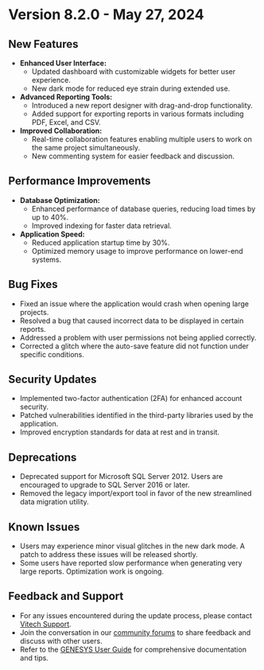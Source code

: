 # Version 8.2.0 - May 27, 2024

## New Features

- **Enhanced User Interface:** 
  - Updated dashboard with customizable widgets for better user experience.
  - New dark mode for reduced eye strain during extended use.
- **Advanced Reporting Tools:**
  - Introduced a new report designer with drag-and-drop functionality.
  - Added support for exporting reports in various formats including PDF, Excel, and CSV.
- **Improved Collaboration:**
  - Real-time collaboration features enabling multiple users to work on the same project simultaneously.
  - New commenting system for easier feedback and discussion.

## Performance Improvements

- **Database Optimization:**
  - Enhanced performance of database queries, reducing load times by up to 40%.
  - Improved indexing for faster data retrieval.
- **Application Speed:**
  - Reduced application startup time by 30%.
  - Optimized memory usage to improve performance on lower-end systems.

## Bug Fixes

- Fixed an issue where the application would crash when opening large projects.
- Resolved a bug that caused incorrect data to be displayed in certain reports.
- Addressed a problem with user permissions not being applied correctly.
- Corrected a glitch where the auto-save feature did not function under specific conditions.

## Security Updates

- Implemented two-factor authentication (2FA) for enhanced account security.
- Patched vulnerabilities identified in the third-party libraries used by the application.
- Improved encryption standards for data at rest and in transit.

## Deprecations

- Deprecated support for Microsoft SQL Server 2012. Users are encouraged to upgrade to SQL Server 2016 or later.
- Removed the legacy import/export tool in favor of the new streamlined data migration utility.

## Known Issues

- Users may experience minor visual glitches in the new dark mode. A patch to address these issues will be released shortly.
- Some users have reported slow performance when generating very large reports. Optimization work is ongoing.

## Feedback and Support

- For any issues encountered during the update process, please contact [Vitech Support](https://www.vitechcorp.com/support).
- Join the conversation in our [community forums](https://community.vitechcorp.com/) to share feedback and discuss with other users.
- Refer to the [GENESYS User Guide](https://www.vitechcorp.com/genesys/user-guide) for comprehensive documentation and tips.
